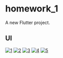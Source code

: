 # homework_1

A new Flutter project.

## UI

<a href="https://ibb.co/C28H7K8"><img src="https://i.ibb.co/ySPQyFP/1.jpg" alt="1" border="0"></a>
<a href="https://ibb.co/HdJpF55"><img src="https://i.ibb.co/fvcG1jj/2.jpg" alt="2" border="0"></a>
<a href="https://ibb.co/Y2LFznW"><img src="https://i.ibb.co/zs4Ty95/3.jpg" alt="3" border="0"></a>
<a href="https://ibb.co/hK5bR99"><img src="https://i.ibb.co/xMvWSLL/4.jpg" alt="4" border="0"></a>
<a href="https://ibb.co/pyXSgpH"><img src="https://i.ibb.co/Srvz2pk/5.jpg" alt="5" border="0"></a>
